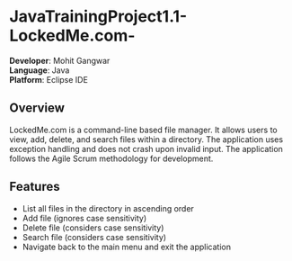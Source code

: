 # JavaTrainingProject1.1-LockedMe.com-

**Developer**: Mohit Gangwar\
**Language**: Java\
**Platform**: Eclipse IDE

## Overview
LockedMe.com is a command-line based file manager. It allows users to view, add, delete, and search files within a directory. The application uses exception handling and does not crash upon invalid input. The application follows the Agile Scrum methodology for development.

## Features
- List all files in the directory in ascending order 
- Add file (ignores case sensitivity)
- Delete file (considers case sensitivity) 
- Search file (considers case sensitivity) 
- Navigate back to the main menu and exit the application